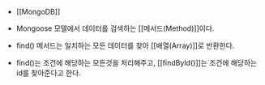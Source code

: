 - [[MongoDB]]
- Mongoose 모델에서 데이터를 검색하는 [[메서드(Method)]]이다.
- find() 메서드는 일치하는 모든 데이터를 찾아 [[배열(Array)]]로 반환한다.

- find()는 조건에 해당하는 모든것을 처리해주고, [[findById()]]는 조건에 해당하는 id를 찾아준다고 한다.  
